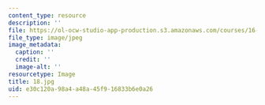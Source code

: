 ```yaml
---
content_type: resource
description: ''
file: https://ol-ocw-studio-app-production.s3.amazonaws.com/courses/16-885j-aircraft-systems-engineering-fall-2005/e30c120a98a4a48a45f916833b6e0a26_18.jpg
file_type: image/jpeg
image_metadata:
  caption: ''
  credit: ''
  image-alt: ''
resourcetype: Image
title: 18.jpg
uid: e30c120a-98a4-a48a-45f9-16833b6e0a26
---
```

